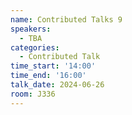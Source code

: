 ```yaml
---
name: Contributed Talks 9
speakers:
  - TBA
categories:
  - Contributed Talk
time_start: '14:00'
time_end: '16:00'
talk_date: 2024-06-26
room: J336
---
```

